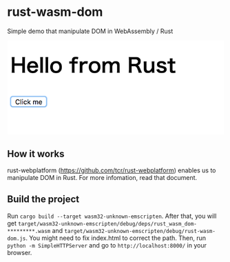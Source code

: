 # rust-wasm-dom
Simple demo that manipulate DOM in WebAssembly / Rust

![rust-wasm-dom](rust-wasm-dom.png)

## How it works
rust-webplatform (https://github.com/tcr/rust-webplatform) enables us to manipulate DOM in Rust. For more infomation, read that document.

## Build the project
Run `cargo build --target wasm32-unknown-emscripten`. After that, you will get `target/wasm32-unknown-emscripten/debug/deps/rust_wasm_dom-*********.wasm` and `target/wasm32-unknown-emscripten/debug/rust-wasm-dom.js`. You might need to fix index.html to correct the path. Then, run `python -m SimpleHTTPServer` and go to `http://localhost:8000/` in your browser.
